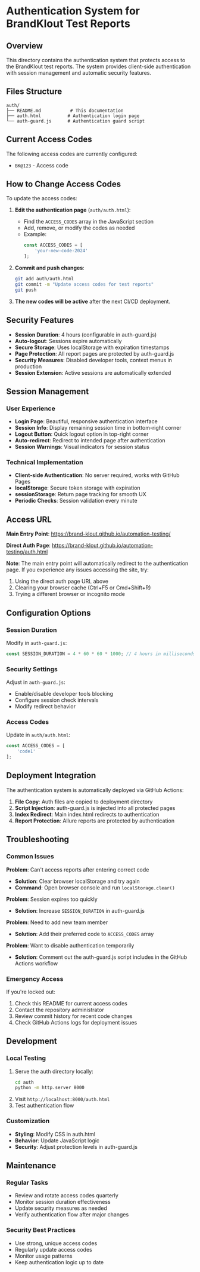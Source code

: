 # Authentication System for BrandKlout Test Reports

## Overview

This directory contains the authentication system that protects access to the BrandKlout test reports. The system provides client-side authentication with session management and automatic security features.

## Files Structure

```
auth/
├── README.md           # This documentation
├── auth.html          # Authentication login page
└── auth-guard.js      # Authentication guard script
```

## Current Access Codes

The following access codes are currently configured:

- `BK@123` - Access code

## How to Change Access Codes

To update the access codes:

1. **Edit the authentication page** (`auth/auth.html`):
   - Find the `ACCESS_CODES` array in the JavaScript section
   - Add, remove, or modify the codes as needed
   - Example:
     ```javascript
     const ACCESS_CODES = [
         'your-new-code-2024'
     ];
     ```

2. **Commit and push changes**:
   ```bash
   git add auth/auth.html
   git commit -m "Update access codes for test reports"
   git push
   ```

3. **The new codes will be active** after the next CI/CD deployment.

## Security Features

- **Session Duration**: 4 hours (configurable in auth-guard.js)
- **Auto-logout**: Sessions expire automatically
- **Secure Storage**: Uses localStorage with expiration timestamps
- **Page Protection**: All report pages are protected by auth-guard.js
- **Security Measures**: Disabled developer tools, context menus in production
- **Session Extension**: Active sessions are automatically extended

## Session Management

### User Experience
- **Login Page**: Beautiful, responsive authentication interface
- **Session Info**: Display remaining session time in bottom-right corner
- **Logout Button**: Quick logout option in top-right corner
- **Auto-redirect**: Redirect to intended page after authentication
- **Session Warnings**: Visual indicators for session status

### Technical Implementation
- **Client-side Authentication**: No server required, works with GitHub Pages
- **localStorage**: Secure token storage with expiration
- **sessionStorage**: Return page tracking for smooth UX
- **Periodic Checks**: Session validation every minute

## Access URL

**Main Entry Point**: https://brand-klout.github.io/automation-testing/

**Direct Auth Page**: https://brand-klout.github.io/automation-testing/auth.html

**Note**: The main entry point will automatically redirect to the authentication page. If you experience any issues accessing the site, try:
1. Using the direct auth page URL above
2. Clearing your browser cache (Ctrl+F5 or Cmd+Shift+R)
3. Trying a different browser or incognito mode

## Configuration Options

### Session Duration
Modify in `auth-guard.js`:
```javascript
const SESSION_DURATION = 4 * 60 * 60 * 1000; // 4 hours in milliseconds
```

### Security Settings
Adjust in `auth-guard.js`:
- Enable/disable developer tools blocking
- Configure session check intervals
- Modify redirect behavior

### Access Codes
Update in `auth/auth.html`:
```javascript
const ACCESS_CODES = [
    'code1'
];
```

## Deployment Integration

The authentication system is automatically deployed via GitHub Actions:

1. **File Copy**: Auth files are copied to deployment directory
2. **Script Injection**: auth-guard.js is injected into all protected pages
3. **Index Redirect**: Main index.html redirects to authentication
4. **Report Protection**: Allure reports are protected by authentication

## Troubleshooting

### Common Issues

**Problem**: Can't access reports after entering correct code
- **Solution**: Clear browser localStorage and try again
- **Command**: Open browser console and run `localStorage.clear()`

**Problem**: Session expires too quickly
- **Solution**: Increase `SESSION_DURATION` in auth-guard.js

**Problem**: Need to add new team member
- **Solution**: Add their preferred code to `ACCESS_CODES` array

**Problem**: Want to disable authentication temporarily
- **Solution**: Comment out the auth-guard.js script includes in the GitHub Actions workflow

### Emergency Access

If you're locked out:
1. Check this README for current access codes
2. Contact the repository administrator
3. Review commit history for recent code changes
4. Check GitHub Actions logs for deployment issues

## Development

### Local Testing
1. Serve the auth directory locally:
   ```bash
   cd auth
   python -m http.server 8000
   ```
2. Visit `http://localhost:8000/auth.html`
3. Test authentication flow

### Customization
- **Styling**: Modify CSS in auth.html
- **Behavior**: Update JavaScript logic
- **Security**: Adjust protection levels in auth-guard.js

## Maintenance

### Regular Tasks
- Review and rotate access codes quarterly
- Monitor session duration effectiveness
- Update security measures as needed
- Verify authentication flow after major changes

### Security Best Practices
- Use strong, unique access codes
- Regularly update access codes
- Monitor usage patterns
- Keep authentication logic up to date
